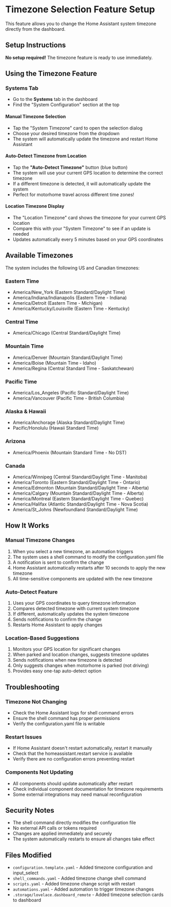 # Timezone Selection Feature Setup

This feature allows you to change the Home Assistant system timezone directly from the dashboard.

## Setup Instructions

**No setup required!** The timezone feature is ready to use immediately.

## Using the Timezone Feature

### Systems Tab
- Go to the **Systems** tab in the dashboard
- Find the "System Configuration" section at the top

#### Manual Timezone Selection
- Tap the "System Timezone" card to open the selection dialog
- Choose your desired timezone from the dropdown
- The system will automatically update the timezone and restart Home Assistant

#### Auto-Detect Timezone from Location
- Tap the **"Auto-Detect Timezone"** button (blue button)
- The system will use your current GPS location to determine the correct timezone
- If a different timezone is detected, it will automatically update the system
- Perfect for motorhome travel across different time zones!

#### Location Timezone Display
- The "Location Timezone" card shows the timezone for your current GPS location
- Compare this with your "System Timezone" to see if an update is needed
- Updates automatically every 5 minutes based on your GPS coordinates

## Available Timezones

The system includes the following US and Canadian timezones:

### Eastern Time
- America/New_York (Eastern Standard/Daylight Time)
- America/Indiana/Indianapolis (Eastern Time - Indiana)
- America/Detroit (Eastern Time - Michigan)
- America/Kentucky/Louisville (Eastern Time - Kentucky)

### Central Time
- America/Chicago (Central Standard/Daylight Time)

### Mountain Time
- America/Denver (Mountain Standard/Daylight Time)
- America/Boise (Mountain Time - Idaho)
- America/Regina (Central Standard Time - Saskatchewan)

### Pacific Time
- America/Los_Angeles (Pacific Standard/Daylight Time)
- America/Vancouver (Pacific Time - British Columbia)

### Alaska & Hawaii
- America/Anchorage (Alaska Standard/Daylight Time)
- Pacific/Honolulu (Hawaii Standard Time)

### Arizona
- America/Phoenix (Mountain Standard Time - No DST)

### Canada
- America/Winnipeg (Central Standard/Daylight Time - Manitoba)
- America/Toronto (Eastern Standard/Daylight Time - Ontario)
- America/Edmonton (Mountain Standard/Daylight Time - Alberta)
- America/Calgary (Mountain Standard/Daylight Time - Alberta)
- America/Montreal (Eastern Standard/Daylight Time - Quebec)
- America/Halifax (Atlantic Standard/Daylight Time - Nova Scotia)
- America/St_Johns (Newfoundland Standard/Daylight Time)

## How It Works

### Manual Timezone Changes
1. When you select a new timezone, an automation triggers
2. The system uses a shell command to modify the configuration.yaml file
3. A notification is sent to confirm the change
4. Home Assistant automatically restarts after 10 seconds to apply the new timezone
5. All time-sensitive components are updated with the new timezone

### Auto-Detect Feature
1. Uses your GPS coordinates to query timezone information
2. Compares detected timezone with current system timezone
3. If different, automatically updates the system timezone
4. Sends notifications to confirm the change
5. Restarts Home Assistant to apply changes

### Location-Based Suggestions
1. Monitors your GPS location for significant changes
2. When parked and location changes, suggests timezone updates
3. Sends notifications when new timezone is detected
4. Only suggests changes when motorhome is parked (not driving)
5. Provides easy one-tap auto-detect option

## Troubleshooting

### Timezone Not Changing
- Check the Home Assistant logs for shell command errors
- Ensure the shell command has proper permissions
- Verify the configuration.yaml file is writable

### Restart Issues
- If Home Assistant doesn't restart automatically, restart it manually
- Check that the homeassistant.restart service is available
- Verify there are no configuration errors preventing restart

### Components Not Updating
- All components should update automatically after restart
- Check individual component documentation for timezone requirements
- Some external integrations may need manual reconfiguration

## Security Notes

- The shell command directly modifies the configuration file
- No external API calls or tokens required
- Changes are applied immediately and securely
- The system automatically restarts to ensure all changes take effect

## Files Modified

- `configuration.template.yaml` - Added timezone configuration and input_select
- `shell_commands.yaml` - Added timezone change shell command
- `scripts.yaml` - Added timezone change script with restart
- `automations.yaml` - Added automation to trigger timezone changes
- `.storage/lovelace.dashboard_remote` - Added timezone selection cards to dashboard 